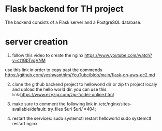 # Flask backend for TH project

The backend consists of a Flask server and a PostgreSQL database.

# server creation
1. follow this video to create the nginx 
https://www.youtube.com/watch?v=ct1GbTvgVNM

use this link in order to copy past the commends 
https://github.com/yeshwanthlm/YouTube/blob/main/flask-on-aws-ec2.md

2. clone the github backend project to helloworld dir
or zip th project localy and upload the hello world dir.
you can use this link:https://www.ezyzip.com/zip-folder-online.html

3. make sure to comment the following link in /etc/nginx/sites-available/default:
try_files $uri $uri/ =404;

4. restart the services:
sudo systemctl restart helloworld
sudo systemctl restart nginx